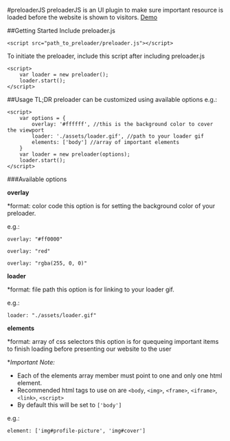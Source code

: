 #preloaderJS
preloaderJS is an UI plugin to make sure important resource is loaded before the website is shown to visitors.
[Demo](http://stanleynguyen.github.io/preloader.js/demo.html)

##Getting Started
Include preloader.js
```
<script src="path_to_preloader/preloader.js"></script>
```
To initiate the preloader, include this script after including preloader.js
```
<script>
    var loader = new preloader();
    loader.start();
</script>
```

##Usage
TL;DR
preloader can be customized using available options
e.g.:
```
<script>
    var options = {
        overlay: '#ffffff', //this is the background color to cover the viewport
        loader: './assets/loader.gif', //path to your loader gif
        elements: ['body'] //array of important elements
    }
    var loader = new preloader(options);
    loader.start();
</script>
```
###Available options

**overlay**

*format: color code
this option is for setting the background color of your preloader.

e.g.:
```
overlay: "#ff0000"
```
```
overlay: "red"
```
```
overlay: "rgba(255, 0, 0)"
```

**loader**

*format: file path
this option is for linking to your loader gif.

e.g.:
```
loader: "./assets/loader.gif"
```

**elements**

*format: array of css selectors
this option is for quequeing important items to finish loading before presenting our website to the user

**Important Note:*
- Each of the elements array member must point to one and only one html element.
- Recommended html tags to use on are `<body`, `<img>`, `<frame>`, `<iframe>`, `<link>`, `<script>`
- By default this will be set to `['body']`

e.g.:
```
element: ['img#profile-picture', 'img#cover']
```
